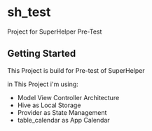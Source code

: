 # sh_test

Project for SuperHelper Pre-Test

## Getting Started

This Project is build for Pre-test of SuperHelper

in This Project i'm using:

- Model View Controller Architecture
- Hive as Local Storage
- Provider as State Management
- table_calendar as App Calendar
